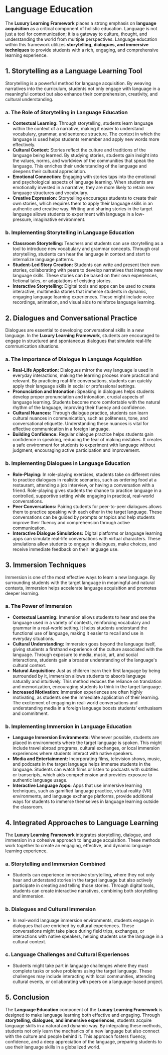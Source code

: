 # Language Education

The **Luxury Learning Framework** places a strong emphasis on **language acquisition** as a critical component of holistic education. Language is not just a tool for communication; it is a gateway to culture, thought, and understanding the world from multiple perspectives. Language education within this framework utilizes **storytelling, dialogues, and immersive techniques** to provide students with a rich, engaging, and comprehensive learning experience.

## 1. **Storytelling as a Language Learning Tool**

Storytelling is a powerful method for language acquisition. By weaving narratives into the curriculum, students not only engage with language in a meaningful context but also enhance their comprehension, creativity, and cultural understanding.

### a. **The Role of Storytelling in Language Education**
- **Contextual Learning:** Through storytelling, students learn language within the context of a narrative, making it easier to understand vocabulary, grammar, and sentence structure. The context in which the language is used helps students remember and apply new words more effectively.
- **Cultural Context:** Stories reflect the culture and traditions of the language being learned. By studying stories, students gain insight into the values, norms, and worldview of the communities that speak the language. This enriches their understanding of the language and deepens their cultural appreciation.
- **Emotional Connection:** Engaging with stories taps into the emotional and psychological aspects of language learning. When students are emotionally invested in a narrative, they are more likely to retain new language structures and vocabulary.
- **Creative Expression:** Storytelling encourages students to create their own stories, which requires them to apply their language skills in an authentic and creative way. Writing and sharing stories in the target language allows students to experiment with language in a low-pressure, imaginative environment.

### b. **Implementing Storytelling in Language Education**
- **Classroom Storytelling:** Teachers and students can use storytelling as a tool to introduce new vocabulary and grammar concepts. Through oral storytelling, students can hear the language in context and start to internalize language patterns.
- **Student-Led Story Creation:** Students can write and present their own stories, collaborating with peers to develop narratives that integrate new language skills. These stories can be based on their own experiences, fictional tales, or adaptations of existing stories.
- **Interactive Storytelling:** Digital tools and apps can be used to create interactive, multimedia stories that immerse students in dynamic, engaging language learning experiences. These might include voice recordings, animation, and visual aids to reinforce language learning.

## 2. **Dialogues and Conversational Practice**

Dialogues are essential to developing conversational skills in a new language. In the **Luxury Learning Framework**, students are encouraged to engage in structured and spontaneous dialogues that simulate real-life communication situations.

### a. **The Importance of Dialogue in Language Acquisition**
- **Real-Life Application:** Dialogues mirror the way language is used in everyday interactions, making the learning process more practical and relevant. By practicing real-life conversations, students can quickly apply their language skills in social or professional settings.
- **Pronunciation and Intonation:** Speaking in dialogues helps students develop proper pronunciation and intonation, crucial aspects of language learning. Students become more comfortable with the natural rhythm of the language, improving their fluency and confidence.
- **Cultural Nuances:** Through dialogue practice, students can learn cultural nuances in communication, such as politeness, tone, and conversational etiquette. Understanding these nuances is vital for effective communication in a foreign language.
- **Building Confidence:** Regular dialogue practice helps students gain confidence in speaking, reducing the fear of making mistakes. It creates a safe environment for students to experiment with language without judgment, encouraging active participation and improvement.

### b. **Implementing Dialogues in Language Education**
- **Role-Playing:** In role-playing exercises, students take on different roles to practice dialogues in realistic scenarios, such as ordering food at a restaurant, attending a job interview, or having a conversation with a friend. Role-playing gives students the chance to practice language in a controlled, supportive setting while engaging in practical, real-world conversations.
- **Peer Conversations:** Pairing students for peer-to-peer dialogues allows them to practice speaking with each other in the target language. These conversations can be guided by prompts or topics and help students improve their fluency and comprehension through active communication.
- **Interactive Dialogue Simulations:** Digital platforms or language learning apps can simulate real-life conversations with virtual characters. These simulations allow students to engage in dialogues, make choices, and receive immediate feedback on their language use.

## 3. **Immersion Techniques**

Immersion is one of the most effective ways to learn a new language. By surrounding students with the target language in meaningful and natural contexts, immersion helps accelerate language acquisition and promotes deeper learning.

### a. **The Power of Immersion**
- **Contextual Learning:** Immersion allows students to hear and see the language used in a variety of contexts, reinforcing vocabulary and grammar in a real-world setting. It helps students understand the functional use of language, making it easier to recall and use in everyday situations.
- **Cultural Understanding:** Immersion goes beyond the language itself, giving students a firsthand experience of the culture associated with the language. Through exposure to media, music, art, and social interactions, students gain a broader understanding of the language's cultural context.
- **Natural Acquisition:** Just as children learn their first language by being surrounded by it, immersion allows students to absorb language naturally and intuitively. This method reduces the reliance on translation and memorization, encouraging students to think in the target language.
- **Increased Motivation:** Immersion experiences are often highly motivating, as students see the immediate application of their learning. The excitement of engaging in real-world conversations and understanding media in a foreign language boosts students' enthusiasm and commitment.

### b. **Implementing Immersion in Language Education**
- **Language Immersion Environments:** Whenever possible, students are placed in environments where the target language is spoken. This might include travel abroad programs, cultural exchanges, or local immersion experiences where students interact with native speakers.
- **Media and Entertainment:** Incorporating films, television shows, music, and podcasts in the target language helps immerse students in the language. Students can watch films or listen to podcasts with subtitles or transcripts, which aids comprehension and provides exposure to authentic language usage.
- **Interactive Language Apps:** Apps that use immersive learning techniques, such as gamified language practice, virtual reality (VR) environments, and language exchange platforms, provide additional ways for students to immerse themselves in language learning outside the classroom.

## 4. **Integrated Approaches to Language Learning**

The **Luxury Learning Framework** integrates storytelling, dialogue, and immersion in a cohesive approach to language acquisition. These methods work together to create an engaging, effective, and dynamic language learning experience.

### a. **Storytelling and Immersion Combined**
- Students can experience immersive storytelling, where they not only hear and understand stories in the target language but also actively participate in creating and telling those stories. Through digital tools, students can create interactive narratives, combining both storytelling and immersion.
  
### b. **Dialogues and Cultural Immersion**
- In real-world language immersion environments, students engage in dialogues that are enriched by cultural experiences. These conversations might take place during field trips, exchanges, or interactions with native speakers, helping students use the language in a cultural context.

### c. **Language Challenges and Cultural Experiences**
- Students might take part in language challenges where they must complete tasks or solve problems using the target language. These challenges may include interacting with local communities, attending cultural events, or collaborating with peers on a language-based project.

## 5. **Conclusion**

The **Language Education** component of the **Luxury Learning Framework** is designed to make language learning both effective and engaging. Through **storytelling, dialogues, and immersive experiences**, students acquire language skills in a natural and dynamic way. By integrating these methods, students not only learn the mechanics of a new language but also connect with the culture and people behind it. This approach fosters fluency, confidence, and a deep appreciation of the language, preparing students to use their language skills in a globalized world.
